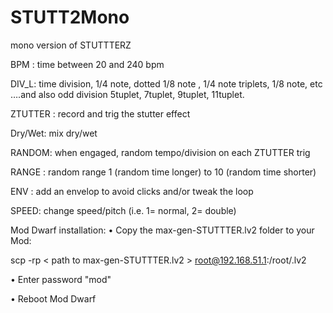 # STUTT2Mono
mono version of STUTTTERZ

BPM : time between 20 and 240 bpm

DIV_L: time division, 1/4 note, dotted 1/8 note , 1/4 note triplets, 1/8 note, etc ….and also odd division 5tuplet, 7tuplet, 9tuplet, 11tuplet.

ZTUTTER : record and trig the stutter effect

Dry/Wet: mix dry/wet

RANDOM: when engaged, random tempo/division on each ZTUTTER trig

RANGE : random range 1 (random time longer) to 10 (random time shorter)

ENV : add an envelop to avoid clicks and/or tweak the loop

SPEED: change speed/pitch (i.e. 1= normal, 2= double)


Mod Dwarf installation:
• Copy the max-gen-STUTTTER.lv2 folder to your Mod:

  scp -rp < path to max-gen-STUTTTER.lv2 > root@192.168.51.1:/root/.lv2
  
• Enter password "mod"

• Reboot Mod Dwarf


